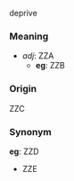 deprive
### Meaning
+ _adj_: ZZA
	+ __eg__: ZZB

### Origin

ZZC

### Synonym

__eg__: ZZD

+ ZZE


